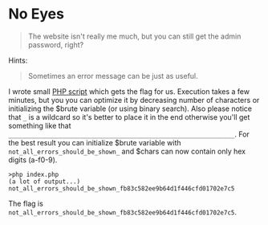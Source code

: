 # No Eyes

> The website isn't really me much, but you can still get the admin password, right?

Hints:

> Sometimes an error message can be just as useful.

I wrote small [PHP script](index.php) which gets the flag for us. Execution takes a few minutes, but you you can optimize it by decreasing number of characters or initializing the $brute variable (or using binary search).
Also please notice that `_` is a wildcard so it's better to place it in the end otherwise you'll get something like that
`_______________________________________________________________`. 
For the best result you can initialize $brute variable with `not_all_errors_should_be_shown_` and $chars can now contain only hex digits (a-f0-9).

```
>php index.php
(a lot of output...)
not_all_errors_should_be_shown_fb83c582ee9b64d1f446cfd01702e7c5
```

The flag is `not_all_errors_should_be_shown_fb83c582ee9b64d1f446cfd01702e7c5`.